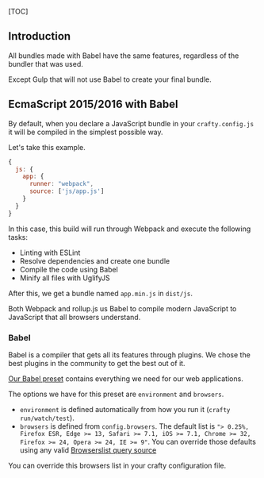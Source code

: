 [TOC]

## Introduction

All bundles made with Babel have the same features, regardless of the bundler that was used.

Except Gulp that will not use Babel to create your final bundle.

## EcmaScript 2015/2016 with Babel

By default, when you declare a JavaScript bundle in your `crafty.config.js` it will be compiled in the simplest possible way.

Let's take this example.

```javascript
{
  js: {
    app: {
      runner: "webpack",
      source: ['js/app.js']
    }
  }
}
```

In this case, this build will run through Webpack and execute the following tasks:

- Linting with ESLint
- Resolve dependencies and create one bundle
- Compile the code using Babel
- Minify all files with UglifyJS

After this, we get a bundle named `app.min.js` in `dist/js`.

Both Webpack and rollup.js us Babel to compile modern JavaScript to JavaScript that all browsers understand.

### Babel

Babel is a compiler that gets all its features through plugins.
We chose the best plugins in the community to get the best out of it.

[Our Babel preset](05_Packages/10_babel-preset-swissquote.md) contains everything we need for our web applications.

The options we have for this preset are `environment` and `browsers`.

- `environment` is defined automatically from how you run it (`crafty run/watch/test`).
- `browsers` is defined from `config.browsers`.
  The default list is `"> 0.25%, Firefox ESR, Edge >= 13, Safari >= 7.1, iOS >= 7.1, Chrome >= 32, Firefox >= 24, Opera >= 24, IE >= 9"`.
  You can override those defaults using any valid [Browserslist query source](https://github.com/browserslist/browserslist#queries)

You can override this browsers list in your crafty configuration file.
